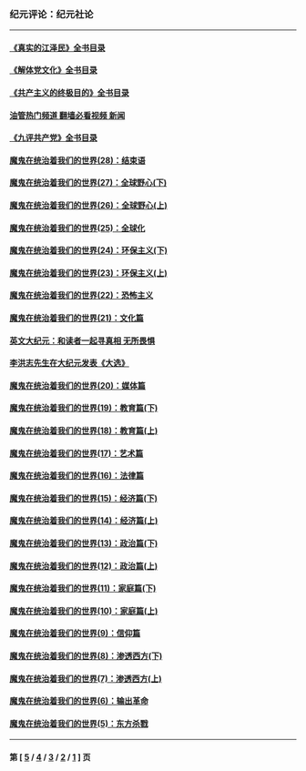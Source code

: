 ### 纪元评论：纪元社论
---
#### [《真实的江泽民》全书目录](../../pages/nsc422/n13721399.md?05040330) 
#### [《解体党文化》全书目录](../../pages/nsc422/n13721157.md?05040330) 
#### [《共产主义的终极目的》全书目录](../../pages/nsc422/n13721048.md?05040330) 
#### [油管热门频道 翻墙必看视频 新闻](ok?05040330)
#### [《九评共产党》全书目录](../../pages/nsc422/n13708085.md?05040330) 
#### [魔鬼在统治着我们的世界(28)：结束语](../../pages/nsc422/n10936246.md?05040330) 
#### [魔鬼在统治着我们的世界(27)：全球野心(下)](../../pages/nsc422/n10928319.md?05040330) 
#### [魔鬼在统治着我们的世界(26)：全球野心(上)](../../pages/nsc422/n10900318.md?05040330) 
#### [魔鬼在统治着我们的世界(25)：全球化](../../pages/nsc422/n10788205.md?05040330) 
#### [魔鬼在统治着我们的世界(24)：环保主义(下)](../../pages/nsc422/n10695307.md?05040330) 
#### [魔鬼在统治着我们的世界(23)：环保主义(上)](../../pages/nsc422/n10688613.md?05040330) 
#### [魔鬼在统治着我们的世界(22)：恐怖主义](../../pages/nsc422/n10614727.md?05040330) 
#### [魔鬼在统治着我们的世界(21)：文化篇](../../pages/nsc422/n10597706.md?05040330) 
#### [英文大纪元：和读者一起寻真相 无所畏惧](../../pages/nsc422/n12542027.md?05040330) 
#### [李洪志先生在大纪元发表《大选》](../../pages/nsc422/n12534746.md?05040330) 
#### [魔鬼在统治着我们的世界(20)：媒体篇](../../pages/nsc422/n10586579.md?05040330) 
#### [魔鬼在统治着我们的世界(19)：教育篇(下)](../../pages/nsc422/n10564808.md?05040330) 
#### [魔鬼在统治着我们的世界(18)：教育篇(上)](../../pages/nsc422/n10526970.md?05040330) 
#### [魔鬼在统治着我们的世界(17)：艺术篇](../../pages/nsc422/n10499093.md?05040330) 
#### [魔鬼在统治着我们的世界(16)：法律篇](../../pages/nsc422/n10485969.md?05040330) 
#### [魔鬼在统治着我们的世界(15)：经济篇(下)](../../pages/nsc422/n10469975.md?05040330) 
#### [魔鬼在统治着我们的世界(14)：经济篇(上)](../../pages/nsc422/n10457370.md?05040330) 
#### [魔鬼在统治着我们的世界(13)：政治篇(下)](../../pages/nsc422/n10448270.md?05040330) 
#### [魔鬼在统治着我们的世界(12)：政治篇(上)](../../pages/nsc422/n10444576.md?05040330) 
#### [魔鬼在统治着我们的世界(11)：家庭篇(下)](../../pages/nsc422/n10440961.md?05040330) 
#### [魔鬼在统治着我们的世界(10)：家庭篇(上)](../../pages/nsc422/n10435448.md?05040330) 
#### [魔鬼在统治着我们的世界(9)：信仰篇](../../pages/nsc422/n10432159.md?05040330) 
#### [魔鬼在统治着我们的世界(8)：渗透西方(下)](../../pages/nsc422/n10429603.md?05040330) 
#### [魔鬼在统治着我们的世界(7)：渗透西方(上)](../../pages/nsc422/n10426013.md?05040330) 
#### [魔鬼在统治着我们的世界(6)：输出革命](../../pages/nsc422/n10421536.md?05040330) 
#### [魔鬼在统治着我们的世界(5)：东方杀戮](../../pages/nsc422/n10417707.md?05040330) 

---
#### 第 [ [5](./5.md?05040330) / [4](./4.md?05040330) / [3](./3.md?05040330) / [2](./2.md?05040330) / [1](./1.md?05040330) ] 页
